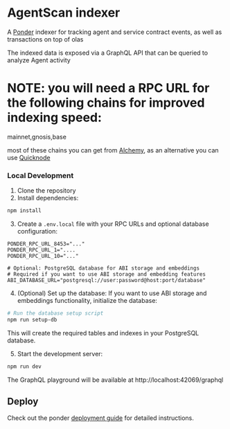 # AgentScan indexer

A [Ponder](https://ponder.sh) indexer for tracking agent and service contract events, as well as transactions on top of olas

The indexed data is exposed via a GraphQL API that can be queried to analyze Agent activity

# NOTE: you will need a RPC URL for the following chains for improved indexing speed:
mainnet,gnosis,base

most of these chains you can get from [Alchemy](https://www.alchemy.com/), as an alternative you can use [Quicknode](https://www.quicknode.com/)


### Local Development

1. Clone the repository
2. Install dependencies:
```bash
npm install
```

3. Create a `.env.local` file with your RPC URLs and optional database configuration:
```
PONDER_RPC_URL_8453="..."
PONDER_RPC_URL_1="....
PONDER_RPC_URL_10="..."

# Optional: PostgreSQL database for ABI storage and embeddings
# Required if you want to use ABI storage and embedding features
ABI_DATABASE_URL="postgresql://user:password@host:port/database"
```

4. (Optional) Set up the database:
If you want to use ABI storage and embeddings functionality, initialize the database:
```bash
# Run the database setup script
npm run setup-db
```
This will create the required tables and indexes in your PostgreSQL database.

5. Start the development server:
```bash
npm run dev
```

The GraphQL playground will be available at http://localhost:42069/graphql

## Deploy

Check out the ponder [deployment guide](https://ponder.sh/docs/production/deploy) for detailed instructions.


